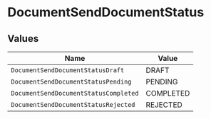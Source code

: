 # DocumentSendDocumentStatus


## Values

| Name                                  | Value                                 |
| ------------------------------------- | ------------------------------------- |
| `DocumentSendDocumentStatusDraft`     | DRAFT                                 |
| `DocumentSendDocumentStatusPending`   | PENDING                               |
| `DocumentSendDocumentStatusCompleted` | COMPLETED                             |
| `DocumentSendDocumentStatusRejected`  | REJECTED                              |